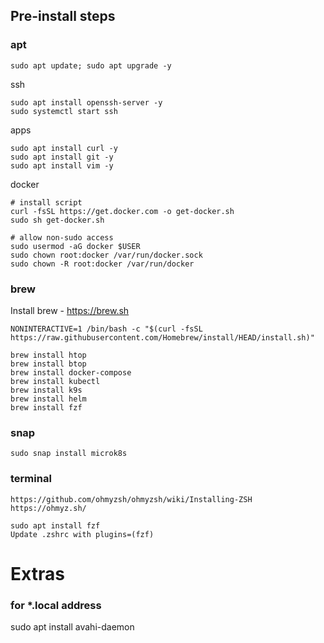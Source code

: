 ## Pre-install steps

### apt
```
sudo apt update; sudo apt upgrade -y
```

ssh
```
sudo apt install openssh-server -y
sudo systemctl start ssh
```

apps
```
sudo apt install curl -y
sudo apt install git -y
sudo apt install vim -y
```

docker
```
# install script
curl -fsSL https://get.docker.com -o get-docker.sh
sudo sh get-docker.sh

# allow non-sudo access
sudo usermod -aG docker $USER
sudo chown root:docker /var/run/docker.sock
sudo chown -R root:docker /var/run/docker
```

### brew
Install brew - https://brew.sh
```
NONINTERACTIVE=1 /bin/bash -c "$(curl -fsSL https://raw.githubusercontent.com/Homebrew/install/HEAD/install.sh)"

brew install htop
brew install btop
brew install docker-compose
brew install kubectl
brew install k9s
brew install helm
brew install fzf
```

### snap
```
sudo snap install microk8s
```

### terminal
```
https://github.com/ohmyzsh/ohmyzsh/wiki/Installing-ZSH
https://ohmyz.sh/

sudo apt install fzf
Update .zshrc with plugins=(fzf)
```

# Extras
### for *.local address
sudo apt install avahi-daemon
